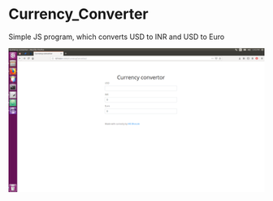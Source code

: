 # Currency_Converter
Simple JS program, which converts USD to INR and USD to Euro


![Image of Yaktocat](https://github.com/msbhosale/Currency_Converter/blob/master/Screenshot%20from%202020-01-20%2017-45-34.png)
